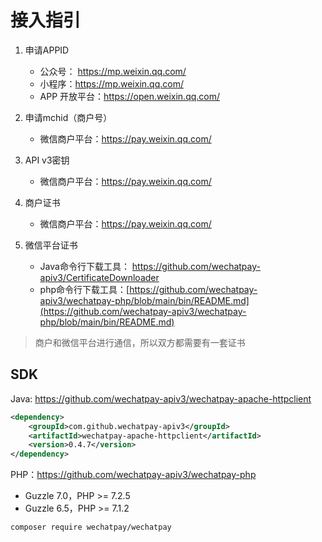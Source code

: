 # 接入指引

1. 申请APPID
    - 公众号： https://mp.weixin.qq.com/
    - 小程序：https://mp.weixin.qq.com/
    - APP 开放平台：https://open.weixin.qq.com/

2. 申请mchid（商户号）
    - 微信商户平台：https://pay.weixin.qq.com/

3. API v3密钥
    - 微信商户平台：https://pay.weixin.qq.com/

4. 商户证书
    - 微信商户平台：https://pay.weixin.qq.com/

5. 微信平台证书
    - Java命令行下载工具： https://github.com/wechatpay-apiv3/CertificateDownloader
    - php命令行下载工具：[https://github.com/wechatpay-apiv3/wechatpay-php/blob/main/bin/README.md](https://github.com/wechatpay-apiv3/wechatpay-php/blob/main/bin/README.md)

> 商户和微信平台进行通信，所以双方都需要有一套证书

## SDK

Java: https://github.com/wechatpay-apiv3/wechatpay-apache-httpclient

```xml
<dependency>
    <groupId>com.github.wechatpay-apiv3</groupId>
    <artifactId>wechatpay-apache-httpclient</artifactId>
    <version>0.4.7</version>
</dependency>
```

PHP：https://github.com/wechatpay-apiv3/wechatpay-php

- Guzzle 7.0，PHP >= 7.2.5
- Guzzle 6.5，PHP >= 7.1.2

```bash
composer require wechatpay/wechatpay
```
